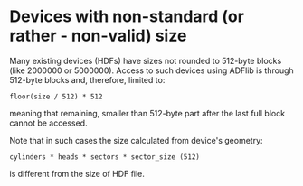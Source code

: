 
# Devices with non-standard (or rather - non-valid) size

Many existing devices (HDFs) have sizes not rounded to 512-byte blocks (like
2000000 or 5000000). Access to such devices using ADFlib is through 512-byte
blocks and, therefore, limited to:

    floor(size / 512) * 512

meaning that remaining, smaller than 512-byte part after the last full block
cannot be accessed.

Note that in such cases the size calculated from device's geometry:

    cylinders * heads * sectors * sector_size (512)

is different from the size of HDF file.
